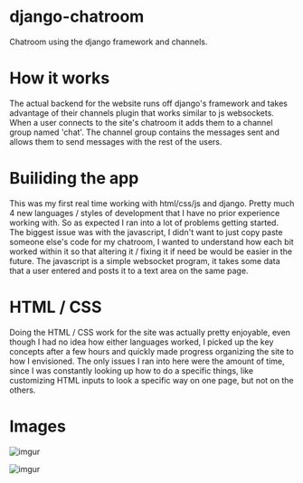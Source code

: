 # django-chatroom
Chatroom using the django framework and channels.

# How it works
The actual backend for the website runs off django's framework and takes advantage of their channels plugin that works similar to js websockets.
When a user connects to the site's chatroom it adds them to a channel group named 'chat'. The channel group contains the messages sent and allows them to send messages with the rest of the users. 

# Builiding the app
This was my first real time working with html/css/js and django. Pretty much 4 new languages / styles of development that I have no prior experience working with. So as expected I ran into a lot of problems getting started. The biggest issue was with the javascript, I didn't want to just copy paste someone else's code for my chatroom, I wanted to understand how each bit worked within it so that altering it / fixing it if need be would be easier in the future. The javascript is a simple websocket program, it takes some data that a user entered and posts it to a text area on the same page.

# HTML / CSS
Doing the HTML / CSS work for the site was actually pretty enjoyable, even though I had no idea how either languages worked, I picked up the key concepts after a few hours and quickly made progress organizing the site to how I envisioned. The only issues I ran into here were the amount of time, since I was constantly looking up how to do a specific things, like customizing HTML inputs to look a specific way on one page, but not on the others. 

# Images 
![imgur](https://i.imgur.com/vsEu1D1.png "Intro Page")

![imgur](https://i.imgur.com/0NKItbD.png "ChatroomV2")
